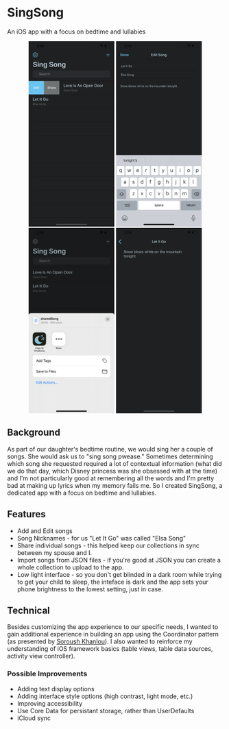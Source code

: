 # SingSong
An iOS app with a focus on bedtime and lullabies

<p align="center">
  <img src="https://raw.githubusercontent.com/jakedgrant/SingSong/master/screenshots/row%20options.png" width="200" title="row options">
  
  <img src="https://raw.githubusercontent.com/jakedgrant/SingSong/master/screenshots/edit%20view.png" width="200" title="edit view">
  
  <img src="https://raw.githubusercontent.com/jakedgrant/SingSong/master/screenshots/share%20sheet.png" width="200" title="share sheet">
  
  <img src="https://raw.githubusercontent.com/jakedgrant/SingSong/master/screenshots/lyrics%20view.png" width="200" title="lyrics view">
  
</p>

## Background
As part of our daughter's bedtime routine, we would sing her a couple of songs. She would ask us to "sing song pwease." Sometimes determining which song she requested required a lot of contextual information (what did we do that day, which Disney princess was she obsessed with at the time) and I'm not particularly good at remembering all the words and I'm pretty bad at making up lyrics when my memory fails me. So I created SingSong, a dedicated app with a focus on bedtime and lullabies.

## Features
* Add and Edit songs
* Song Nicknames - for us "Let It Go" was called "Elsa Song"
* Share individual songs - this helped keep our collections in sync between my spouse and I.
* Import songs from JSON files - if you're good at JSON you can create a whole collection to upload to the app.
* Low light interface - so you don't get blinded in a dark room while trying to get your child to sleep, the inteface is dark and the app sets your phone brightness to the lowest setting, just in case.

## Technical
Besides customizing the app experience to our specific needs, I wanted to gain additional experience in building an app using the Coordinator pattern (as presented by [Soroush Khanlou](https://vimeo.com/144116310)). I also wanted to reinforce my understanding of iOS framework basics (table views, table data sources, activity view controller).

### Possible Improvements
* Adding text display options
* Adding interface style options (high contrast, light mode, etc.)
* Improving accessibility
* Use Core Data for persistant storage, rather than UserDefaults
* iCloud sync
